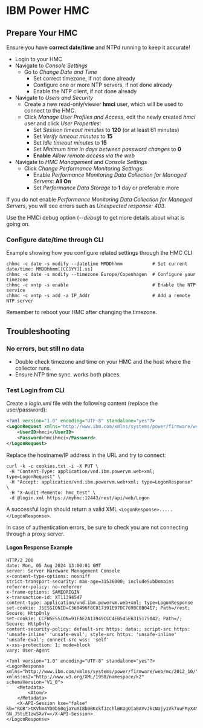 # IBM Power HMC

## Prepare Your HMC

Ensure you have **correct date/time** and NTPd running to keep it accurate!

- Login to your HMC
- Navigate to *Console Settings*
    - Go to *Change Date and Time*
        - Set correct timezone, if not done already
        - Configure one or more NTP servers, if not done already
        - Enable the NTP client, if not done already
- Navigate to *Users and Security*
    - Create a new read-only/viewer **hmci** user, which will be used to connect to the HMC.
    - Click *Manage User Profiles and Access*, edit the newly created *hmci* user and click *User Properties*:
        - Set *Session timeout minutes* to **120** (or at least 61 minutes)
        - Set *Verify timeout minutes* to **15**
        - Set *Idle timeout minutes* to **15**
        - Set *Minimum time in days between password changes* to **0**
        - **Enable** *Allow remote access via the web*
- Navigate to *HMC Management* and *Console Settings*
    - Click *Change Performance Monitoring Settings*:
        - Enable *Performance Monitoring Data Collection for Managed Servers*:  **All On**
        - Set *Performance Data Storage* to **1** day or preferable more

If you do not enable *Performance Monitoring Data Collection for Managed Servers*, you will see errors such as *Unexpected response: 403*.

Use the HMCi debug option (*--debug*) to get more details about what is going on.


### Configure date/time through CLI

Example showing how you configure related settings through the HMC CLI:

```shell
chhmc -c date -s modify --datetime MMDDhhmm           # Set current date/time: MMDDhhmm[[CC]YY][.ss]
chhmc -c date -s modify --timezone Europe/Copenhagen  # Configure your timezone
chhmc -c xntp -s enable                               # Enable the NTP service
chhmc -c xntp -s add -a IP_Addr                       # Add a remote NTP server
```
Remember to reboot your HMC after changing the timezone.


## Troubleshooting

### No errors, but still no data

- Double check timezone and time on your HMC and the host where the collector runs.
- Ensure NTP time sync. works both places.


### Test Login from CLI

Create a *login.xml* file with the following content (replace the user/password):

```xml
<?xml version="1.0" encoding="UTF-8" standalone="yes"?>
<LogonRequest xmlns="http://www.ibm.com/xmlns/systems/power/firmware/web/mc/2012_10/" schemaVersion="V1_0">
    <UserID>hmci</UserID>
    <Password>hmcihmci</Password>
</LogonRequest>
```

Replace the hostname/IP address in the URL and try to connect:

```shell
curl -k -c cookies.txt -i -X PUT \
 -H "Content-Type: application/vnd.ibm.powervm.web+xml; type=LogonRequest" \
 -H "Accept: application/vnd.ibm.powervm.web+xml; type=LogonResponse" \
 -H "X-Audit-Memento: hmc_test" \
 -d @login.xml https://myhmc:12443/rest/api/web/Logon
```

A successful login should return a valid XML ```<LogonResponse>.....</LogonResponse>```.

In case of authentication errors, be sure to check you are not connecting through a proxy server.

#### Logon Response Example

```text
HTTP/2 200
date: Mon, 05 Aug 2024 13:00:01 GMT
server: Server Hardware Management Console
x-content-type-options: nosniff
strict-transport-security: max-age=31536000; includeSubDomains
referrer-policy: no-referrer
x-frame-options: SAMEORIGIN
x-transaction-id: XT11394547
content-type: application/vnd.ibm.powervm.web+xml; type=LogonResponse
set-cookie: JSESSIONID=C360496F8C817391E97DC769BC8B04E7; Path=/rest; Secure; HttpOnly
set-cookie: CCFWSESSION=91FAE2A13949CCC4EB545EB315175042; Path=/; Secure; HttpOnly
content-security-policy: default-src https: data:; script-src https: 'unsafe-inline' 'unsafe-eval'; style-src https: 'unsafe-inline' 'unsafe-eval'; connect-src wss: 'self'
x-xss-protection: 1; mode=block
vary: User-Agent

<?xml version="1.0" encoding="UTF-8" standalone="yes"?>
<LogonResponse xmlns="http://www.ibm.com/xmlns/systems/power/firmware/web/mc/2012_10/" xmlns:ns2="http://www.w3.org/XML/1998/namespace/k2" schemaVersion="V1_0">
    <Metadata>
        <Atom/>
    </Metadata>
    <X-API-Session kxe="false" kb="ROR">tKVhm4YD0bS0qjaYuXI8b0BKckfJzchlBKUgOiaBAVvJkcNajy1Vk7uuFMyX4MzUpl_aRiDQzggqZH0SYMlqYLAzwV3kKgYqp6U4r_l5gjKNIHbjIyS5L1rUxa5crnfaJ87ApfR706sI7RrP1KpYKYWBg9eHxZFQKWj4McnPhRRk9vk6Jq8snGQH5n43ZXzayASZennqsr1lN3IGyNmAgm9_7xq-GN_J5tiE1zwSXvY=</X-API-Session>
</LogonResponse>
```
